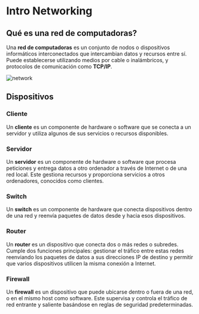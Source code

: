 # Intro Networking

## Qué es una red de computadoras?

Una **red de computadoras** es un conjunto de nodos o dispositivos informáticos interconectados que intercambian datos y recursos entre sí. Puede establecerse utilizando medios por cable o inalámbricos, y protocolos de comunicación como **TCP/IP**.

![network](/images/posts/networking/network.png)

## Dispositivos

### Cliente

Un **cliente** es un componente de hardware o software que se conecta a un servidor y utiliza algunos de sus servicios o recursos disponibles.

### Servidor 

Un **servidor** es un componente de hardware o software que procesa peticiones y entrega datos a otro ordenador a través de Internet o de una red local. Este gestiona recursos y proporciona servicios a otros ordenadores, conocidos como clientes.

### Switch 

Un **switch** es un componente de hardware que conecta dispositivos dentro de una red y reenvía paquetes de datos desde y hacia esos dispositivos.

### Router 

Un **router** es un dispositivo que conecta dos o más redes o subredes. Cumple dos funciones principales: gestionar el tráfico entre estas redes reenviando los paquetes de datos a sus direcciones IP de destino y permitir que varios dispositivos utilicen la misma conexión a Internet.

### Firewall

Un **firewall** es un dispositivo que puede ubicarse dentro o fuera de una red, o en el mismo host como software. Este supervisa y controla el tráfico de red entrante y saliente basándose en reglas de seguridad predeterminadas.
